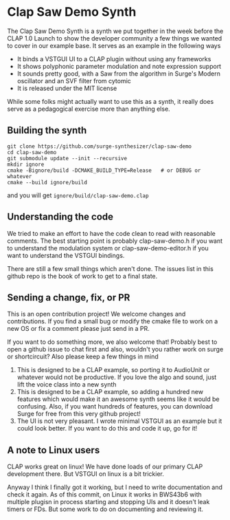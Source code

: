 # Clap Saw Demo Synth

The Clap Saw Demo Synth is a synth we put together in the week before the
CLAP 1.0 Launch to show the developer community a few things we wanted to
cover in our example base. It serves as an example in the following ways

- It binds a VSTGUI UI to a CLAP plugin without using any frameworks
- It shows polyphonic parameter modulation and note expression support
- It sounds pretty good, with a Saw from the algorithm in Surge's Modern oscillator
  and an SVF filter from cytomic
- It is released under the MIT license

While some folks might actually want to use this as a synth, it really does serve
as a pedagogical exercise more than anything else.

## Building the synth

```shell
git clone https://github.com/surge-synthesizer/clap-saw-demo
cd clap-saw-demo
git submodule update --init --recursive
mkdir ignore
cmake -Bignore/build -DCMAKE_BUILD_TYPE=Release   # or DEBUG or whatever
cmake --build ignore/build
```

and you will get `ignore/build/clap-saw-demo.clap`

## Understanding the code

We tried to make an effort to have the code clean to read with reasonable comments.
The best starting point is probably clap-saw-demo.h if you want to understand the
modulation system or clap-saw-demo-editor.h if you want to understand the VSTGUI bindings.

There are still a few small things which aren't done. The issues list in this github repo
is the book of work to get to a final state.

## Sending a change, fix, or PR

This is an open contribution project! We welcome changes and contributions. If you find a small bug
or modify the cmake file to work on a new OS or fix a comment please just send in a PR.

If you want to do something more, we also welcome that! Probably best to open a github issue to chat first
and also, wouldn't you rather work on surge or shortcircuit? Also please keep a few things in mind

1. This is designed to be a CLAP example, so porting it to AudioUnit or whatever would not be productive. If you
   love the algo and sound, just lift the voice class into a new synth
2. This is designed to be a CLAP example, so adding a hundred new features which would make it an awesome synth
   seems like it would be confusing. Also, if you want hundreds of features, you can download Surge for free from
   this very github project!
3. The UI is not very pleasant. I wrote minimal VSTGUI as an example but it could look better. If you want
   to do this and code it up, go for it!

## A note to Linux users

CLAP works great on linux! We have done loads of our primary CLAP development there.
But VSTGUI on linux is a bit trickier.

Anyway I think I finally got it working, but I need to write documentation and check it again.
As of this commit, on Linux it works in BWS43b6 with multiple plugisn in process starting and stopping
UIs and it doesn't leak timers or FDs. But some work to do on documenting and reviewing it.
